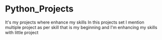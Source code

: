 # Python_Projects
It's my projects where enhance my skills 
In this projects set I mention multiple project as per skill
that is my beginning and I'm enhancing my skills with little project
